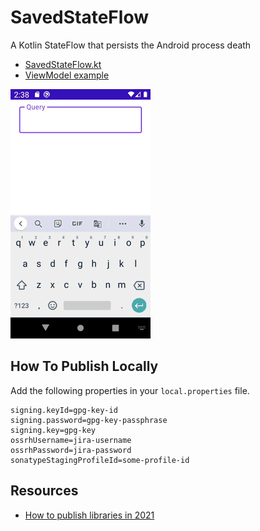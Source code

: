 # SavedStateFlow
A Kotlin StateFlow that persists the Android process death

* [SavedStateFlow.kt](https://github.com/plusmobileapps/SavedStateFlow/blob/main/savedstateflow/src/main/java/com/plusmobileapps/savedstateflow/SavedStateFlow.kt)
* [ViewModel example](https://github.com/plusmobileapps/SavedStateFlow/blob/main/sample/src/main/java/com/plusmobileapps/savedstateflow/MainViewModel.kt)

![](docs/saved-state-flow.gif)

## How To Publish Locally 

Add the following properties in your `local.properties` file.

```
signing.keyId=gpg-key-id
signing.password=gpg-key-passphrase
signing.key=gpg-key
ossrhUsername=jira-username
ossrhPassword=jira-password
sonatypeStagingProfileId=some-profile-id
```

## Resources

* [How to publish libraries in 2021](https://getstream.io/blog/publishing-libraries-to-mavencentral-2021/)